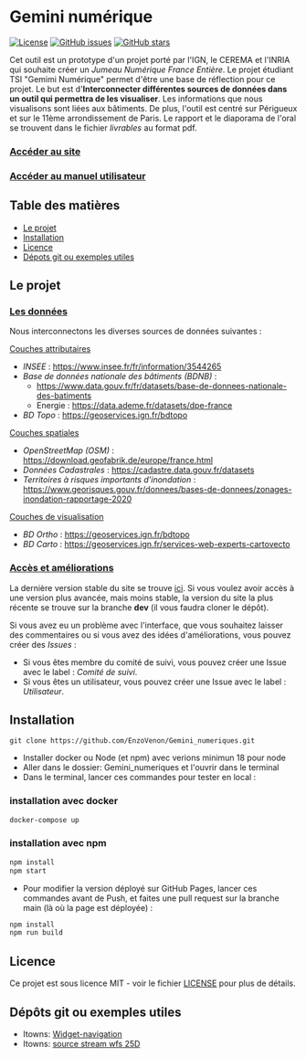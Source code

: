 # **Gemini numérique**
[![License](https://img.shields.io/badge/License-MIT-blue.svg)](LICENSE)
[![GitHub issues](https://img.shields.io/github/issues/username/repo.svg)](https://github.com/EnzoVenon/Gemini_numeriques/issues)
[![GitHub stars](https://img.shields.io/github/stars/username/repo.svg)](https://github.com/EnzoVenon/Gemini_numeriques/stargazers)


Cet outil est un prototype d'un projet porté par l'IGN, le CEREMA et l'INRIA qui souhaite créer un *Jumeau Numérique France Entière*.
Le projet étudiant TSI "Gemimi Numérique" permet d'être une base de réflection pour ce projet. Le but est d'**Interconnecter différentes sources de données dans un outil qui permettra de les visualiser**. 
Les informations que nous visualisons sont liées aux bâtiments. De plus, l'outil est centré sur Périgueux et sur le 11ème arrondissement de Paris. 
Le rapport et le diaporama de l'oral se trouvent dans le fichier *livrables* au format pdf. 

### **[Accéder au site](https://enzovenon.github.io/Gemini_numeriques/)**

### **[Accéder au manuel utilisateur](manuel_utilisateur.md)**

## Table des matières

- [Le projet](#projet)
- [Installation](#installation)
- [Licence](#licence)
- [Dépots git ou exemples utiles](#depotsgitouexemplesutiles)


## Le projet
### <u>Les données</u>
Nous interconnectons les diverses sources de données suivantes : 

<u>Couches attributaires</u>
- *INSEE* : https://www.insee.fr/fr/information/3544265
- *Base de données nationale des bâtiments (BDNB)* : 
  - https://www.data.gouv.fr/fr/datasets/base-de-donnees-nationale-des-batiments
  - Energie : https://data.ademe.fr/datasets/dpe-france
- *BD Topo* : https://geoservices.ign.fr/bdtopo

<u>Couches spatiales</u>
- *OpenStreetMap (OSM)* : https://download.geofabrik.de/europe/france.html
- *Données Cadastrales* : https://cadastre.data.gouv.fr/datasets
- *Territoires à risques importants d'inondation* : https://www.georisques.gouv.fr/donnees/bases-de-donnees/zonages-inondation-rapportage-2020

<u>Couches de visualisation</u>
- *BD Ortho* : https://geoservices.ign.fr/bdtopo
- *BD Carto* : https://geoservices.ign.fr/services-web-experts-cartovecto


### <u>Accès et améliorations</u>
La dernière version stable du site se trouve [ici](https://enzovenon.github.io/Gemini_numeriques/). Si vous voulez avoir accès à une version plus avancée, mais moins stable, la version du site la plus récente se trouve sur la branche **dev** (il vous faudra cloner le dépôt).

Si vous avez eu un problème avec l'interface, que vous souhaitez laisser des commentaires ou si vous avez des idées d'améliorations, vous pouvez créer des *Issues* :
- Si vous êtes membre du comité de suivi, vous pouvez créer une Issue avec le label : *Comité de suivi*.
- Si vous êtes un utilisateur, vous pouvez créer une Issue avec le label : *Utilisateur*.



## **Installation**   
```
git clone https://github.com/EnzoVenon/Gemini_numeriques.git
```
- Installer docker ou Node (et npm) avec verions minimun 18 pour node
- Aller dans le dossier:  Gemini_numeriques et l'ouvrir dans le terminal 
- Dans le terminal, lancer ces commandes pour tester en local :
### installation avec docker 
```bash
docker-compose up 
```
### installation avec npm 
```bash
npm install
npm start
```
- Pour modifier la version déployé sur GitHub Pages, lancer ces commandes avant de Push, et faites une pull request sur la branche main (là où la page est déployée) :
```bash
npm install
npm run build
```

## Licence

Ce projet est sous licence MIT - voir le fichier [LICENSE](LICENSE) pour plus de détails.

## Dépôts git ou exemples utiles

- Itowns: [Widget-navigation](https://github.com/iTowns/itowns/blob/master/examples/widgets_navigation.html)
- Itowns: [source stream wfs 25D](https://github.com/iTowns/itowns/blob/master/examples/source_stream_wfs_25d.html)
